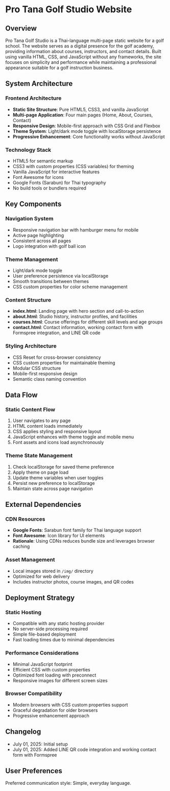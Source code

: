 # Pro Tana Golf Studio Website

## Overview

Pro Tana Golf Studio is a Thai-language multi-page static website for a golf school. The website serves as a digital presence for the golf academy, providing information about courses, instructors, and contact details. Built using vanilla HTML, CSS, and JavaScript without any frameworks, the site focuses on simplicity and performance while maintaining a professional appearance suitable for a golf instruction business.

## System Architecture

### Frontend Architecture
- **Static Site Structure**: Pure HTML5, CSS3, and vanilla JavaScript
- **Multi-page Application**: Four main pages (Home, About, Courses, Contact)
- **Responsive Design**: Mobile-first approach with CSS Grid and Flexbox
- **Theme System**: Light/dark mode toggle with localStorage persistence
- **Progressive Enhancement**: Core functionality works without JavaScript

### Technology Stack
- HTML5 for semantic markup
- CSS3 with custom properties (CSS variables) for theming
- Vanilla JavaScript for interactive features
- Font Awesome for icons
- Google Fonts (Sarabun) for Thai typography
- No build tools or bundlers required

## Key Components

### Navigation System
- Responsive navigation bar with hamburger menu for mobile
- Active page highlighting
- Consistent across all pages
- Logo integration with golf ball icon

### Theme Management
- Light/dark mode toggle
- User preference persistence via localStorage
- Smooth transitions between themes
- CSS custom properties for color scheme management

### Content Structure
- **index.html**: Landing page with hero section and call-to-action
- **about.html**: Studio history, instructor profiles, and facilities
- **courses.html**: Course offerings for different skill levels and age groups
- **contact.html**: Contact information, working contact form with Formspree integration, and LINE QR code

### Styling Architecture
- CSS Reset for cross-browser consistency
- CSS custom properties for maintainable theming
- Modular CSS structure
- Mobile-first responsive design
- Semantic class naming convention

## Data Flow

### Static Content Flow
1. User navigates to any page
2. HTML content loads immediately
3. CSS applies styling and responsive layout
4. JavaScript enhances with theme toggle and mobile menu
5. Font assets and icons load asynchronously

### Theme State Management
1. Check localStorage for saved theme preference
2. Apply theme on page load
3. Update theme variables when user toggles
4. Persist new preference to localStorage
5. Maintain state across page navigation

## External Dependencies

### CDN Resources
- **Google Fonts**: Sarabun font family for Thai language support
- **Font Awesome**: Icon library for UI elements
- **Rationale**: Using CDNs reduces bundle size and leverages browser caching

### Asset Management
- Local images stored in `/img/` directory
- Optimized for web delivery
- Includes instructor photos, course images, and QR codes

## Deployment Strategy

### Static Hosting
- Compatible with any static hosting provider
- No server-side processing required
- Simple file-based deployment
- Fast loading times due to minimal dependencies

### Performance Considerations
- Minimal JavaScript footprint
- Efficient CSS with custom properties
- Optimized font loading with preconnect
- Responsive images for different screen sizes

### Browser Compatibility
- Modern browsers with CSS custom properties support
- Graceful degradation for older browsers
- Progressive enhancement approach

## Changelog

- July 01, 2025: Initial setup
- July 01, 2025: Added LINE QR code integration and working contact form with Formspree

## User Preferences

Preferred communication style: Simple, everyday language.